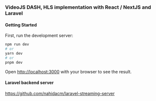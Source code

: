 ### VideoJS DASH, HLS implementation with React / NextJS and Laravel 
#### Getting Started

First, run the development server:

```bash
npm run dev
# or
yarn dev
# or
pnpm dev
```

Open [http://localhost:3000](http://localhost:3000) with your browser to see the result.

#### Laravel backend server
https://github.com/nahidacm/laravel-streaming-server